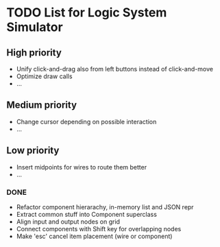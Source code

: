 # TODO List for Logic System Simulator


## High priority

 * Unify click-and-drag also from left buttons instead of click-and-move
 * Optimize draw calls
 * ...


## Medium priority

 * Change cursor depending on possible interaction
 * ...


## Low priority

 * Insert midpoints for wires to route them better
 * ...


### DONE

 * Refactor component hierarachy, in-memory list and JSON repr
 * Extract common stuff into Component superclass
 * Align input and output nodes on grid
 * Connect components with Shift key for overlapping nodes
 * Make 'esc' cancel item placement (wire or component)
